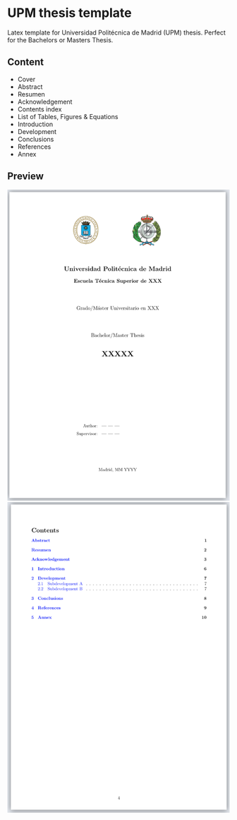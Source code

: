 # UPM thesis template
Latex template for Universidad Politécnica de Madrid (UPM) thesis. Perfect for the Bachelors or Masters Thesis.

## Content
- Cover
- Abstract
- Resumen
- Acknowledgement
- Contents index
- List of Tables, Figures & Equations
- Introduction
- Development
- Conclusions
- References
- Annex

## Preview
![Cover preview](images/cover-preview.png "Cover") ![Contents index preview](images/contents-index-preview.png "Contents index")
